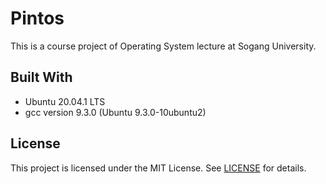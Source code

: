 # Pintos

This is a course project of Operating System lecture at Sogang University.

## Built With

* Ubuntu 20.04.1 LTS
* gcc version 9.3.0 (Ubuntu 9.3.0-10ubuntu2) 

## License

This project is licensed under the MIT License.
See [LICENSE](LICENSE) for details.

